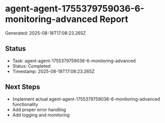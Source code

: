 # agent-agent-1755379759036-6-monitoring-advanced Report

Generated: 2025-08-18T17:08:23.265Z

## Status
- Task: agent-agent-1755379759036-6-monitoring-advanced
- Status: Completed
- Timestamp: 2025-08-18T17:08:23.265Z

## Next Steps
- Implement actual agent-agent-1755379759036-6-monitoring-advanced functionality
- Add proper error handling
- Add logging and monitoring
